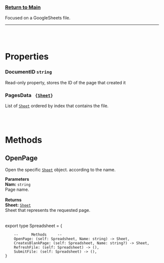 ### [Return to Main](https://sotr654.github.io/copy/)
<link href="css/styles.css" rel="stylesheet" type="text/css">

Focused on a GoogleSheets file.
___
<br>
<br>


# Properties

### DocumentID `string`
Read-only property, stores the ID of the page that created it

### PagesData <code> {[Sheet](Sheet.md)} </code>
List of [`Sheet`](Sheet.md) ordered by index that contains the file.

<br>
<br>

# Methods

## OpenPage
Open the specific [`Sheet`](Sheet.md) object. according to the name. 

<div class="top"><b>Parameters</b></div>
<div class="info">
  <b>Nam:</b> <code>string</code><br>
    Page name.
</div>
<br>

<div class="top"><b>Returns</b></div>
<div class="info">
  <b>Sheet:</b> <code><a href="Sheet.md">Sheet</a></code><br>
    Sheet that represents the requested page.
</div>

<br>
<br>
    export type Spreadsheet = {

        --		Methods		--
        OpenPage: (self: Spreadsheet, Name: string) -> Sheet,
        CreatesBlankPage: (self: Spreadsheet, Name: string?) -> Sheet,
        RefreshFile: (self: Spreadsheet) -> (),
        SubmitFile: (self: Spreadsheet) -> (),
    }